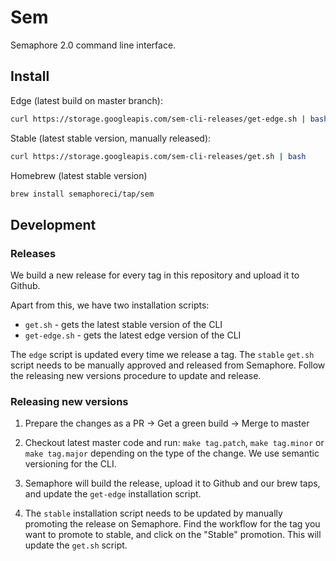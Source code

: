 # Sem

Semaphore 2.0 command line interface.

## Install

Edge (latest build on master branch):

``` bash
curl https://storage.googleapis.com/sem-cli-releases/get-edge.sh | bash
```

Stable (latest stable version, manually released):

``` bash
curl https://storage.googleapis.com/sem-cli-releases/get.sh | bash
```

Homebrew (latest stable version)

```bash
brew install semaphoreci/tap/sem
```

## Development

### Releases

We build a new release for every tag in this repository and upload it to Github.

Apart from this, we have two installation scripts:
 - `get.sh` - gets the latest stable version of the CLI
 - `get-edge.sh` - gets the latest edge version of the CLI

The `edge` script is updated every time we release a tag. The `stable` `get.sh`
script needs to be manually approved and released from Semaphore. Follow the
releasing new versions procedure to update and release.

### Releasing new versions

1. Prepare the changes as a PR -> Get a green build -> Merge to master

2. Checkout latest master code and run: `make tag.patch`, `make tag.minor` or
  `make tag.major` depending on the type of the change. We use semantic
   versioning for the CLI.

3. Semaphore will build the release, upload it to Github and our brew taps, and
   update the `get-edge` installation script.

4. The `stable` installation script needs to be updated by manually promoting
   the release on Semaphore. Find the workflow for the tag you want to promote
   to stable, and click on the "Stable" promotion. This will update the `get.sh`
   script.
